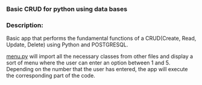 ### Basic CRUD for python using data bases

### Description:

Basic app that performs the fundamental functions of a CRUD(Create, Read, Update, Delete) using Python and POSTGRESQL.

[menu.py](http://github.com/Danteps-4/BasicCRUDPython/blob/master/menu.py "menu.py") will import all the necessary classes from other files and display a sort of menu where the user can enter an option between 1 and 5. Depending on the number that the user has entered, the app will execute the corresponding part of the code.